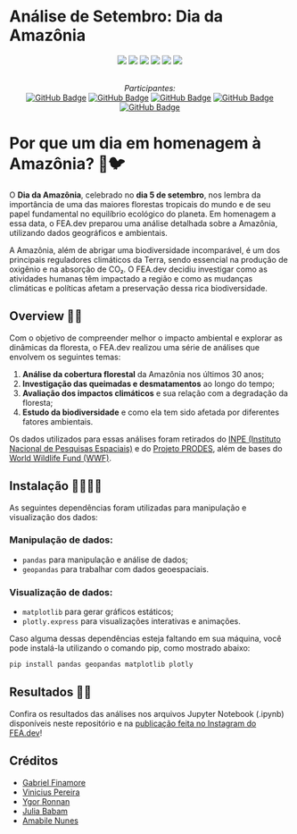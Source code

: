 # Análise de Setembro: Dia da Amazônia 
<div align="center">
 
 <img src="https://img.shields.io/badge/Python-FFD43B?style=for-the-badge&logo=python&logoColor=blue" />
 <img src="https://img.shields.io/badge/pandas-%23150458.svg?style=for-the-badge&logo=pandas&logoColor=white"/>
 <img src="https://img.shields.io/badge/Matplotlib-%23ffffff.svg?style=for-the-badge&logo=Matplotlib&logoColor=black"/>
 <img src="https://img.shields.io/badge/Plotly-%233F4F75.svg?style=for-the-badge&logo=plotly&logoColor=white"/>
 <img src="https://img.shields.io/badge/Geopandas-%23150458.svg?style=for-the-badge&logo=geopandas&logoColor=white"/>
 <img src="https://img.shields.io/badge/Instagram-E4405F?style=for-the-badge&logo=instagram&logoColor=white" />

</div>

<br>

<div align="center">

  *Participantes:*  
  <a href="https://github.com/gfinamore">[![GitHub Badge](https://img.shields.io/badge/gfinamore-100000?style=for-the-badge&logo=GitHub&logoColor=white)](https://github.com/gfinamore)</a> 
  <a href="https://github.com/viniciuspereira369">[![GitHub Badge](https://img.shields.io/badge/viniciuspereira369-100000?style=for-the-badge&logo=GitHub&logoColor=white)](https://github.com/viniciuspereira369)</a>
  <a href="https://github.com/ygorronnan)">[![GitHub Badge](https://img.shields.io/badge/ygorronnan-100000?style=for-the-badge&logo=GitHub&logoColor=white)](https://github.com/ygorronnan)</a>
  <a href="https://github.com/juliababam">[![GitHub Badge](https://img.shields.io/badge/juliababam-100000?style=for-the-badge&logo=GitHub&logoColor=white)](https://github.com/juliababam)</a>
  <a href="https://github.com/mabibis)">[![GitHub Badge](https://img.shields.io/badge/mabibis-100000?style=for-the-badge&logo=GitHub&logoColor=white)](https://github.com/mabibis)</a>

</div>

# Por que um dia em homenagem à Amazônia? 🌳🐦

O **Dia da Amazônia**, celebrado no **dia 5 de setembro**, nos lembra da importância de uma das maiores florestas tropicais do mundo e de seu papel fundamental no equilíbrio ecológico do planeta. Em homenagem a essa data, o FEA.dev preparou uma análise detalhada sobre a Amazônia, utilizando dados geográficos e ambientais.

A Amazônia, além de abrigar uma biodiversidade incomparável, é um dos principais reguladores climáticos da Terra, sendo essencial na produção de oxigênio e na absorção de CO₂. O FEA.dev decidiu investigar como as atividades humanas têm impactado a região e como as mudanças climáticas e políticas afetam a preservação dessa rica biodiversidade.

## Overview 🌳🧐

Com o objetivo de compreender melhor o impacto ambiental e explorar as dinâmicas da floresta, o FEA.dev realizou uma série de análises que envolvem os seguintes temas:

1. **Análise da cobertura florestal** da Amazônia nos últimos 30 anos;
2. **Investigação das queimadas e desmatamentos** ao longo do tempo;
3. **Avaliação dos impactos climáticos** e sua relação com a degradação da floresta;
4. **Estudo da biodiversidade** e como ela tem sido afetada por diferentes fatores ambientais.

Os dados utilizados para essas análises foram retirados do [INPE (Instituto Nacional de Pesquisas Espaciais)](https://www.inpe.br/queimadas/) e do [Projeto PRODES](http://www.obt.inpe.br/OBT/assuntos/programas/amazonia/prodes), além de bases do [World Wildlife Fund (WWF)](https://www.worldwildlife.org/places/amazon).

## Instalação 👨‍💻👩‍💻

As seguintes dependências foram utilizadas para manipulação e visualização dos dados:

### Manipulação de dados:

- `pandas` para manipulação e análise de dados;
- `geopandas` para trabalhar com dados geoespaciais.

### Visualização de dados:

- `matplotlib` para gerar gráficos estáticos;
- `plotly.express` para visualizações interativas e animações.

Caso alguma dessas dependências esteja faltando em sua máquina, você pode instalá-la utilizando o comando pip, como mostrado abaixo:

```bash
pip install pandas geopandas matplotlib plotly
````

## Resultados 💛🖤

Confira os resultados das análises nos arquivos Jupyter Notebook (.ipynb) disponíveis neste repositório e na [publicação feita no Instagram do FEA.dev]()!

## Créditos

* [Gabriel Finamore](https://github.com/gfinamore)
* [Vinicius Pereira](https://github.com/viniciuspereira369)
* [Ygor Ronnan](https://github.com/ygorronnan)
* [Julia Babam](https://github.com/juliababam)
* [Amabile Nunes](https://github.com/mabibis)
